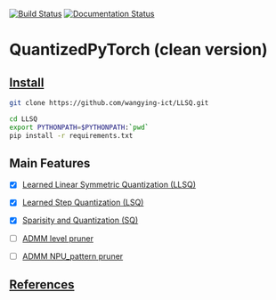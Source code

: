 [![Build Status](https://travis-ci.com/hustzxd/QuantizedPyTorch.svg?token=ybqJg4VpHTL3DxLyVP9H&branch=dnq)](https://travis-ci.com/hustzxd/QuantizedPyTorch) [![Documentation Status](https://readthedocs.org/projects/quanoview/badge/?version=latest)](https://quanoview.readthedocs.io/en/latest/?badge=latest)
# QuantizedPyTorch (clean version)

## [Install](docs/install.md)
```bash
git clone https://github.com/wangying-ict/LLSQ.git

cd LLSQ
export PYTHONPATH=$PYTHONPATH:`pwd`
pip install -r requirements.txt
```

## Main Features

- [x] [Learned Linear Symmetric Quantization (LLSQ)](docs/llsq.md)
- [x] [Learned Step Quantization (LSQ)](docs/lsq.md)
- [x] [Sparisity and Quantization (SQ)](docs/sq.md)
- [ ] [ADMM level pruner](docs/admm_level_pruner.md)
- [ ] [ADMM NPU_pattern pruner](docs/admm_npu_pruner.md)


## [References](docs/references.md)
